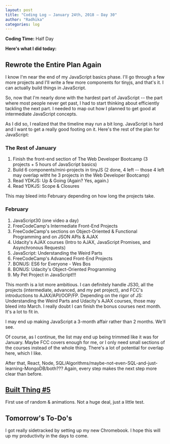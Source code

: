 ```yaml
---
layout: post
title: "Coding Log — January 24th, 2018 — Day 30"
author: "Radhika"
categories: log
---
```


**Coding Time:** Half Day

**Here's what I did today:**

## Rewrote the Entire Plan Again

I know I'm near the end of my JavaScript basics phase. I'll go through a few more projects and I'll write a few more components for tinyjs, and that's it. I can actually build things in JavaScript.

So, now that I'm nearly done with the hardest part of JavaScript -- the part where most people never get past, I had to start thinking about efficiently tackling the next part. I needed to map out how I planned to get good at intermediate JavaScript concepts.

As I did so, I realized that the timeline may run a bit long. JavaScript is hard and I want to get a really good footing on it. Here's the rest of the plan for JavaScript:

### The Rest of January

1. Finish the front-end section of The Web Developer Bootcamp (3 projects + 5 hours of JavaScript basics)
2. Build 6 components/mini-projects in tinyJS (2 done, 4 left -- those 4 left may overlap witht he 3 projects in the Web Developer Bootcamp)
3. Read YDKJS: Up & Going (Again? Yes, again.)
4. Read YDKJS: Scope & Closures

This may bleed into February depending on how long the projects take.

### February

1. JavaScript30 (one video a day)
2. FreeCodeCamp's Intermediate Front-End Projects
3. FreeCodeCamp's sections on Object-Oriented & Functional Programming and on JSON APIs & AJAX
4. Udacity's AJAX courses (Intro to AJAX, JavaScript Promises, and Asynchronous Requests)
5. JavaScript: Understanding the Weird Parts
6. FreeCodeCamp's Advanced Front-End Projects
7. BONUS: ES6 for Everyone - Wes Bos
8. BONUS: Udacity's Object-Oriented Programming
9. My Pet Project in JavaScript!!!

This month is a lot more ambitious. I can definitely handle JS30, all the projects (intermediate, advanced, and my pet project), and FCC's introductions to AJAX/API/OOP/FP. Depending on the rigor of JS: Understanding the Weird Parts and Udacity's AJAX courses, those may bleed into March. I really doubt I can finish the bonus courses next month. It's a lot to fit in. 

I may end up making JavaScript a 3-month affair rather than 2 months. We'll see.

Of course, as I continue, the list may end up being trimmed like it was for January. Maybe FCC covers enough for me, or I only need small sections of the courses instead of the whole thing. There's a lot of potential for overlap here, which I like.

After that, React, Node, SQL/Algorithms/maybe-not-even-SQL-and-just-learning-MongoDB/both??? Again, every step makes the next step more clear than before.

## [Built Thing #5](http://rmorabia.com/tinyjs)

First use of random & animations. Not a huge deal, just a little test. 

## Tomorrow's To-Do's

I got really sidetracked by setting up my new Chromebook. I hope this will up my productivity in the days to come. 